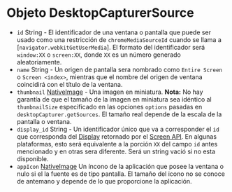 # Objeto DesktopCapturerSource

* `id` String - El identificador de una ventana o pantalla que puede ser usado como una restricción de `chromeMediaSourceId` cuando se llama a [`navigator.webkitGetUserMedia`]. El formato del identificador será `window:XX` o `screen:XX`, donde `XX` es un número generado aleatoriamente.
* `name` String - Un origen de pantalla sera nombrado como `Entire Screen` o `Screen <index>`, mientras que el nombre del origen de ventana coincidirá con el título de la ventana.
* `thumbnail` [NativeImage](../native-image.md) - Una imagen en miniatura. **Nota:** No hay garantía de que el tamaño de la imagen en miniatura sea idéntico al `thumbnailSize` especificado en las opciones `options` pasadas en `desktopCapturer.getSources`. El tamaño real depende de la escala de la pantalla o ventana.
* `display_id` String - Un identificador único que va a corresponder el `id` que corresponda del [Display](display.md) retornado por el [Screen API](../screen.md). En algunas plataformas, esto será equivalente a la porción `XX` del campo `id` antes mencionado y en otras sera diferente. Será un string vació si no esta disponible.
* `appIcon` [NativeImage](../native-image.md) Un íncono de la aplicación que posee la ventana o nulo si el la fuente es de tipo pantalla. El tamaño del icono no se conoce de antemano y depende de lo que proporcione la aplicación.
